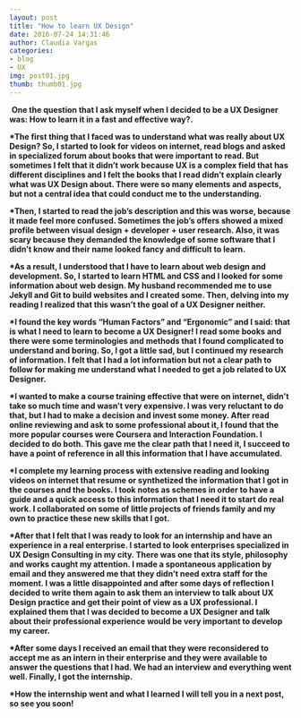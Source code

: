 ```yaml
---
layout: post
title: "How to learn UX Design"
date: 2016-07-24 14:31:46
author: Claudia Vargas
categories:
- blog
- UX
img: post01.jpg
thumb: thumb01.jpg
---
```

<a href="#" class="image featured"><img src="{{ site.url }}/images/blog/post02.jpeg" alt="" /></a>
<b> One the question that I ask myself when I decided to be a UX Designer was: How to learn it in a fast and effective way?. <!--more-->

*The first thing that I faced was to understand what was really about UX Design? So, I started to look for videos on internet, read blogs and asked in specialized forum about books that were important to read. But sometimes I felt that it didn’t work because UX is a complex field that has different disciplines and I felt the books that I read didn’t explain clearly what was UX Design about. There were so many elements and aspects, but not a central idea that could conduct me to the understanding.

*Then, I started to read the job’s description and this was worse, because it made feel more confused. Sometimes the job’s offers showed a mixed profile between visual design + developer + user research. Also, it was scary because they demanded the knowledge of some software that I didn’t know and their name looked fancy and difficult to learn.

*As a result, I understood that I have to learn about web design and development. So, I started to learn HTML and CSS and I looked for some information about web design. My husband recommended me to use Jekyll and Git to build websites and I created some. Then, delving into my reading I realized that this wasn’t the goal of a UX Designer neither.

*I found the key words “Human Factors” and “Ergonomic” and I said: that is what I need to learn to become a UX Designer! I read some books and there were some terminologies and methods that I found complicated to understand and boring. So, I got a little sad, but I continued my research of information. I felt that I had a lot information but not a clear path to follow for making me understand what I needed to get a job related to UX Designer.

*I wanted to make a course training effective that were on internet, didn’t take so much time and wasn’t very expensive. I was very reluctant to do that, but I had to make a decision and invest some money. After read online reviewing and ask to some professional about it, I found that the more popular courses were Coursera and Interaction Foundation. I decided to do both. This gave me the clear path that I need it, I succeed to have a point of reference in all this information that I have accumulated.

*I complete my learning process with extensive reading and looking videos on internet that resume or synthetized the information that I got in the courses and the books. I took notes as schemes in order to have a guide and a quick access to this information that I need it to start do real work. I collaborated on some of little projects of friends family and my own to practice these new skills that I got.

*After that I felt that I was ready to look for an internship and have an experience in a real enterprise. I started to look enterprises specialized in UX Design Consulting in my city. There was one that its style, philosophy and works caught my attention. I made a spontaneous application by email and they answered me that they didn’t need extra staff for the moment. I was a little disappointed and after some days of reflection I decided to write them again to ask them an interview to talk about UX Design practice and get their point of view as a UX professional. I explained them that I was decided to become a UX Designer and talk about their professional experience would be very important to develop my career.

*After some days I received an email that they were reconsidered to accept me as an intern in their enterprise and they were available to answer the questions that I had. We had an interview and everything went well. Finally, I got the internship.

*How the internship went and what I learned I will tell you in a next post, so see you soon!

